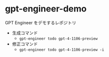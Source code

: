 # gpt-engineer-demo
GPT Engineer をデモするレポジトリ

- 生成コマンド
  - `gpt-engineer todo gpt-4-1106-preview`
- 修正コマンド
  - `gpt-engineer todo gpt-4-1106-preview -i`
